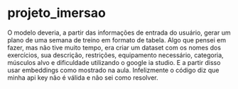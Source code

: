 # projeto_imersao
O modelo deveria, a partir das informações de entrada do usuário, gerar um plano de uma semana de treino em formato de tabela.
Algo que pensei em fazer, mas não tive muito tempo, era criar um dataset com os nomes dos exercícios, sua descrição, restrições, equipamento necessário, categoria, músculos alvo e dificuldade utilizando o google ia studio.
E a partir disso usar embeddings como mostrado na aula.
Infelizmente o código diz que minha api key não é válida e não sei como resolver.
